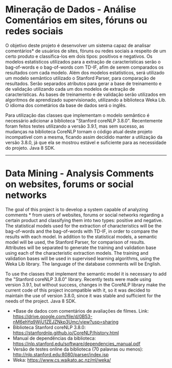 # Mineração de Dados - Análise Comentários em sites, fóruns ou redes sociais


O objetivo deste projeto é desenvolver um sistema capaz de analisar comentários* de usuários de sites, fóruns ou redes sociais a respeito de um certo produto e classifica-los em dois tipos: positivos e negativos. 
Os modelos estatísticos utilizados para a extração de características serão o bag-of-words e o bag-of-words com TD-IF, afim de serem comparados os resultados com cada modelo.
Além dos modelos estatísticos, será utilizado um modelo semântico utilizado o Stanford Parser, para comparação de resultados.
Serão separados atributos para gerar a base de treinamento e de validação utilizando cada um dos modelos de extração de características.
As bases de treinamento e de validação serão utilizados em algoritmos de aprendizado supervisionado, utilizando a biblioteca Weka Lib.
O idioma dos cometários da base de dados será o inglês.

Para utilização das classes que implementam o modelo semântico é necessário adicionar a biblioteca "Stanford coreNLP 3.8.0". Recentemente foram feitos testes utilizando a versão 3.9.1, mas sem sucesso, as mudanças na biblioteca CoreNLP tornam o código atual deste projeto incompatível com a mesma, ficando assim decidido manter a utilização da versão 3.8.0, já que ela se mostrou estável e suficiente para as necessidade do projeto.
Java 8 SDK.


---------------------------------------------------------------------------------------------------------------------------------


# Data Mining - Analysis Comments on websites, forums or social networks


The goal of this project is to develop a system capable of analyzing comments * from users of websites, forums or social networks regarding a certain product and classifying them into two types: positive and negative.
The statistical models used for the extraction of characteristics will be the bag-of-words and the bag-of-words with TD-IF, in order to compare the results with each model.
In addition to the statistical models, a semantic model will be used, the Stanford Parser, for comparison of results.
Attributes will be separated to generate the training and validation base using each of the characteristic extraction models.
The training and validation bases will be used in supervised learning algorithms, using the Weka Lib library.
The language of the database comments will be English.

To use the classes that implement the semantic model it is necessary to add the "Stanford coreNLP 3.8.0" library. Recently tests were made using version 3.9.1, but without success, changes in the CoreNLP library make the current code of this project incompatible with it, so it was decided to maintain the use of version 3.8.0, since it was stable and sufficient for the needs of the project.
Java 8 SDK.


- *Base de dados com comentários de avaliações de filmes.
Link: https://drive.google.com/file/d/0B53-nM6ehYq9WjU1ZEJZNkp3Umc/view?usp=sharing
- Biblioteca Stanford coreNLP 3.8.0: 
https://stanfordnlp.github.io/CoreNLP/history.html
- Manual de dependências da biblioteca:
https://nlp.stanford.edu/software/dependencies_manual.pdf
- Versão de testes online da biblioteca (70 palavras ou menos):
http://nlp.stanford.edu:8080/parser/index.jsp
- Weka:
https://www.cs.waikato.ac.nz/ml/weka/

